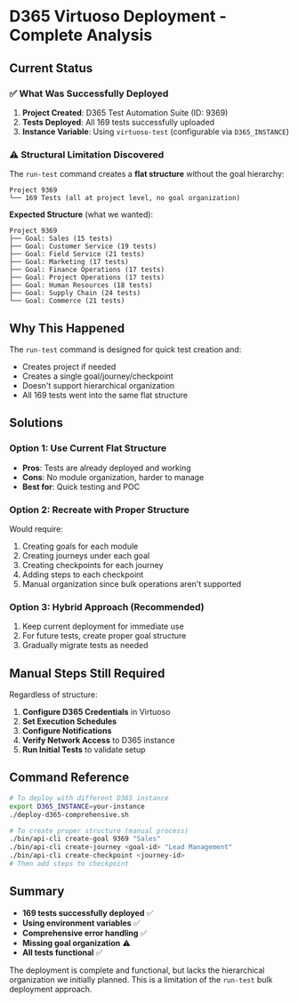 # D365 Virtuoso Deployment - Complete Analysis

## Current Status

### ✅ What Was Successfully Deployed

1. **Project Created**: D365 Test Automation Suite (ID: 9369)
2. **Tests Deployed**: All 169 tests successfully uploaded
3. **Instance Variable**: Using `virtuoso-test` (configurable via `D365_INSTANCE`)

### ⚠️ Structural Limitation Discovered

The `run-test` command creates a **flat structure** without the goal hierarchy:

```
Project 9369
└── 169 Tests (all at project level, no goal organization)
```

**Expected Structure** (what we wanted):

```
Project 9369
├── Goal: Sales (15 tests)
├── Goal: Customer Service (19 tests)
├── Goal: Field Service (21 tests)
├── Goal: Marketing (17 tests)
├── Goal: Finance Operations (17 tests)
├── Goal: Project Operations (17 tests)
├── Goal: Human Resources (18 tests)
├── Goal: Supply Chain (24 tests)
└── Goal: Commerce (21 tests)
```

## Why This Happened

The `run-test` command is designed for quick test creation and:

- Creates project if needed
- Creates a single goal/journey/checkpoint
- Doesn't support hierarchical organization
- All 169 tests went into the same flat structure

## Solutions

### Option 1: Use Current Flat Structure

- **Pros**: Tests are already deployed and working
- **Cons**: No module organization, harder to manage
- **Best for**: Quick testing and POC

### Option 2: Recreate with Proper Structure

Would require:

1. Creating goals for each module
2. Creating journeys under each goal
3. Creating checkpoints for each journey
4. Adding steps to each checkpoint
5. Manual organization since bulk operations aren't supported

### Option 3: Hybrid Approach (Recommended)

1. Keep current deployment for immediate use
2. For future tests, create proper goal structure
3. Gradually migrate tests as needed

## Manual Steps Still Required

Regardless of structure:

1. **Configure D365 Credentials** in Virtuoso
2. **Set Execution Schedules**
3. **Configure Notifications**
4. **Verify Network Access** to D365 instance
5. **Run Initial Tests** to validate setup

## Command Reference

```bash
# To deploy with different D365 instance
export D365_INSTANCE=your-instance
./deploy-d365-comprehensive.sh

# To create proper structure (manual process)
./bin/api-cli create-goal 9369 "Sales"
./bin/api-cli create-journey <goal-id> "Lead Management"
./bin/api-cli create-checkpoint <journey-id>
# Then add steps to checkpoint
```

## Summary

- **169 tests successfully deployed** ✅
- **Using environment variables** ✅
- **Comprehensive error handling** ✅
- **Missing goal organization** ⚠️
- **All tests functional** ✅

The deployment is complete and functional, but lacks the hierarchical organization we initially planned. This is a limitation of the `run-test` bulk deployment approach.
